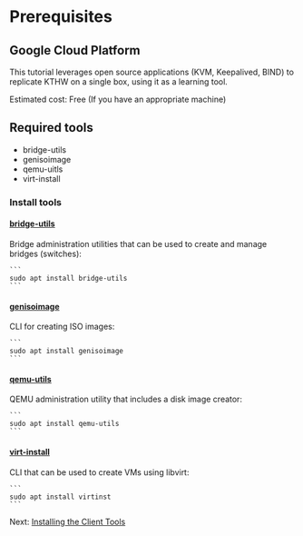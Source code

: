 # Prerequisites

## Google Cloud Platform

This tutorial leverages open source applications (KVM, Keepalived, BIND) to replicate KTHW on a single box, using it as a learning tool.

Estimated cost: Free (If you have an appropriate machine)

## Required tools
* bridge-utils
* genisoimage
* qemu-uitls
* virt-install

### Install tools
  #### [bridge-utils](https://wiki.linuxfoundation.org/networking/bridge)
  Bridge administration utilities that can be used to create and manage bridges (switches):
  
    ```
    sudo apt install bridge-utils
    ```
  #### [genisoimage](https://wiki.debian.org/genisoimage)
  CLI for creating ISO images:
  
    ```
    sudo apt install genisoimage
    ```
  #### [qemu-utils](https://packages.debian.org/sid/qemu-utils)
  QEMU administration utility that includes a disk image creator:
  
    ```
    sudo apt install qemu-utils
    ```
  #### [virt-install](https://packages.debian.org/sid/virtinst)
  CLI that can be used to create VMs using libvirt:
  
    ```
    sudo apt install virtinst
    ```

Next: [Installing the Client Tools](02-client-tools.md)
